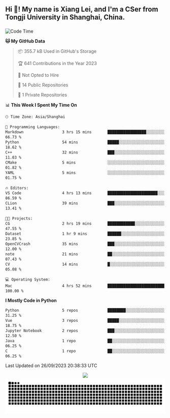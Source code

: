 <h2 align="left">Hi 👋! My name is Xiang Lei, and I'm a CSer from Tongji University in Shanghai, China.</h2>

###

<!--START_SECTION:waka-->
![Code Time](http://img.shields.io/badge/Code%20Time-235%20hrs%2029%20mins-blue)

**🐱 My GitHub Data** 

> 📦 355.7 kB Used in GitHub's Storage 
 > 
> 🏆 641 Contributions in the Year 2023
 > 
> 🚫 Not Opted to Hire
 > 
> 📜 14 Public Repositories 
 > 
> 🔑 1 Private Repositories 
 > 
📊 **This Week I Spent My Time On** 

```text
🕑︎ Time Zone: Asia/Shanghai

💬 Programming Languages: 
Markdown                 3 hrs 15 mins       █████████████████░░░░░░░░   66.73 % 
Python                   54 mins             █████░░░░░░░░░░░░░░░░░░░░   18.62 % 
C++                      32 mins             ███░░░░░░░░░░░░░░░░░░░░░░   11.03 % 
CMake                    5 mins              ░░░░░░░░░░░░░░░░░░░░░░░░░   01.82 % 
YAML                     5 mins              ░░░░░░░░░░░░░░░░░░░░░░░░░   01.75 % 

🔥 Editors: 
VS Code                  4 hrs 13 mins       ██████████████████████░░░   86.59 % 
CLion                    39 mins             ███░░░░░░░░░░░░░░░░░░░░░░   13.41 % 

🐱‍💻 Projects: 
CG                       2 hrs 19 mins       ████████████░░░░░░░░░░░░░   47.55 % 
Dataset                  1 hr 9 mins         ██████░░░░░░░░░░░░░░░░░░░   23.85 % 
OpenCVCrash              35 mins             ███░░░░░░░░░░░░░░░░░░░░░░   12.00 % 
note                     21 mins             ██░░░░░░░░░░░░░░░░░░░░░░░   07.43 % 
CV                       14 mins             █░░░░░░░░░░░░░░░░░░░░░░░░   05.08 % 

💻 Operating System: 
Mac                      4 hrs 52 mins       █████████████████████████   100.00 % 
```

**I Mostly Code in Python** 

```text
Python                   5 repos             ████████░░░░░░░░░░░░░░░░░   31.25 % 
Vue                      3 repos             █████░░░░░░░░░░░░░░░░░░░░   18.75 % 
Jupyter Notebook         2 repos             ███░░░░░░░░░░░░░░░░░░░░░░   12.50 % 
Java                     1 repo              ██░░░░░░░░░░░░░░░░░░░░░░░   06.25 % 
C                        1 repo              ██░░░░░░░░░░░░░░░░░░░░░░░   06.25 % 
```




 Last Updated on 26/09/2023 20:38:33 UTC
<!--END_SECTION:waka-->

<div align="center">
  <img src="https://github-readme-stats.vercel.app/api?username=Lei00764&show_icons=true&theme=radical" />
 </div>

 <div align="center">

<picture>
  <source media="(prefers-color-scheme: dark)" srcset="https://raw.githubusercontent.com/Lei00764/Lei00764/output/github-contribution-grid-snake-dark.svg">
  <source media="(prefers-color-scheme: light)" srcset="https://raw.githubusercontent.com/Lei00764/Lei00764/output/github-contribution-grid-snake.svg">
  <img alt="github contribution grid snake animation" src="https://raw.githubusercontent.com/Lei00764/Lei00764/output/github-contribution-grid-snake.svg">
</picture>

</div>




